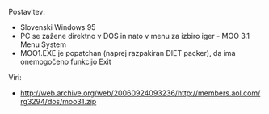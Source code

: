 Postavitev:
- Slovenski Windows 95
- PC se zažene direktno v DOS in nato v menu za izbiro iger - MOO 3.1 Menu System
- MOO1.EXE je popatchan (naprej razpakiran DIET packer), da ima onemogočeno funkcijo Exit

Viri:
- http://web.archive.org/web/20060924093236/http://members.aol.com/rg3294/dos/moo31.zip
